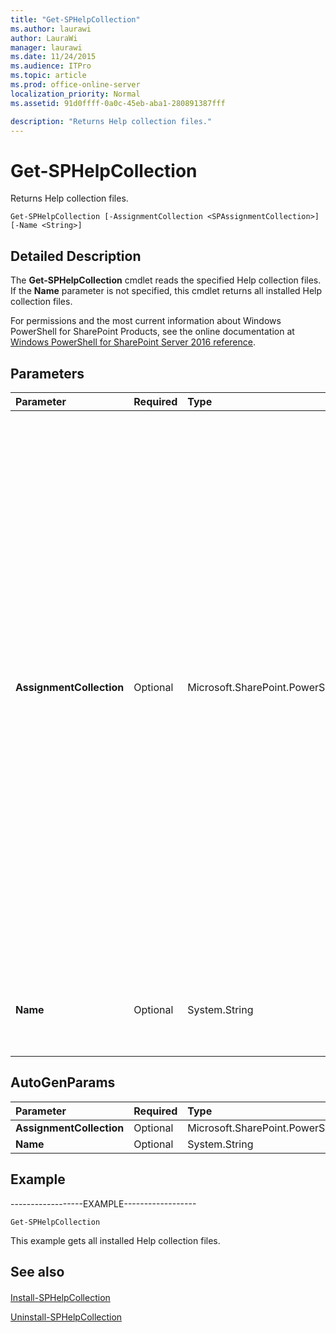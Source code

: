 ```yaml
---
title: "Get-SPHelpCollection"
ms.author: laurawi
author: LauraWi
manager: laurawi
ms.date: 11/24/2015
ms.audience: ITPro
ms.topic: article
ms.prod: office-online-server
localization_priority: Normal
ms.assetid: 91d0ffff-0a0c-45eb-aba1-280891387fff

description: "Returns Help collection files."
---
```


# Get-SPHelpCollection

Returns Help collection files.
  
```
Get-SPHelpCollection [-AssignmentCollection <SPAssignmentCollection>] [-Name <String>]
```

## Detailed Description

The **Get-SPHelpCollection** cmdlet reads the specified Help collection files. If the **Name** parameter is not specified, this cmdlet returns all installed Help collection files. 
  
For permissions and the most current information about Windows PowerShell for SharePoint Products, see the online documentation at [Windows PowerShell for SharePoint Server 2016 reference](https://go.microsoft.com/fwlink/p/?LinkId=671715).
  
## Parameters

|**Parameter**|**Required**|**Type**|**Description**|
|:-----|:-----|:-----|:-----|
|**AssignmentCollection** <br/> |Optional  <br/> |Microsoft.SharePoint.PowerShell.SPAssignmentCollection  <br/> |Manages objects for the purpose of proper disposal. Use of objects, such as **SPWeb** or **SPSite**, can use large amounts of memory and use of these objects in Windows PowerShell scripts requires proper memory management. Using the **SPAssignment** object, you can assign objects to a variable and dispose of the objects after they are needed to free up memory. When **SPWeb**, **SPSite**, or **SPSiteAdministration** objects are used, the objects are automatically disposed of if an assignment collection or the **Global** parameter is not used.  <br/> > [!NOTE]> When the **Global** parameter is used, all objects are contained in the global store. If objects are not immediately used, or disposed of by using the **Stop-SPAssignment** command, an out-of-memory scenario can occur.           |
|**Name** <br/> |Optional  <br/> |System.String  <br/> |Specifies the name of the Help collection files to get.  <br/> The type must be a valid name of a Help collection folder; for example, HelpDocs1.  <br/> |
   
## AutoGenParams

|**Parameter**|**Required**|**Type**|**Description**|
|:-----|:-----|:-----|:-----|
|**AssignmentCollection** <br/> |Optional  <br/> |Microsoft.SharePoint.PowerShell.SPAssignmentCollection  <br/> ||
|**Name** <br/> |Optional  <br/> |System.String  <br/> ||
   
## Example

------------------EXAMPLE------------------
  
```
Get-SPHelpCollection
```

This example gets all installed Help collection files.
  
## See also

#### 

[Install-SPHelpCollection](install-sphelpcollection.md)
  
[Uninstall-SPHelpCollection](uninstall-sphelpcollection.md)

